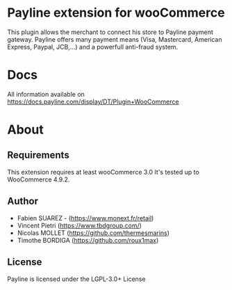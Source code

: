 Payline extension for wooCommerce
====================================

This plugin allows the merchant to connect his store to Payline payment gateway.
Payline offers many payment means (Visa, Mastercard, American Express, Paypal, JCB,...) and a powerfull anti-fraud system.

Docs
====

All information available on https://docs.payline.com/display/DT/Plugin+WooCommerce


About
=====

Requirements
------------

This extension requires at least wooCommerce 3.0
It's tested up to WooCommerce 4.9.2.


Author
------

* Fabien SUAREZ - (https://www.monext.fr/retail)
* Vincent Pietri (https://www.tbdgroup.com/)
* Nicolas MOLLET (https://github.com/thermesmarins)
* Timothe BORDIGA (https://github.com/roux1max)


License
-------

Payline is licensed under the LGPL-3.0+ License
